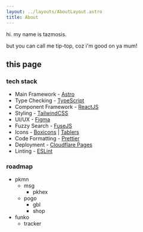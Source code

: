 ```yaml
---
layout: ../layouts/AboutLayout.astro
title: About
---
```

hi. my name is tazmosis.

but you can call me tip-top, coz i'm good on ya mum!
## this page
### tech stack
- Main Framework - [Astro](https://astro.build/)
- Type Checking - [TypeScript](https://www.typescriptlang.org/)
- Component Framework - [ReactJS](https://reactjs.org/)
- Styling - [TailwindCSS](https://tailwindcss.com/)
- UI/UX - [Figma](https://figma.com/)
- Fuzzy Search - [FuseJS](https://fusejs.io/)
- Icons - [Boxicons](https://boxicons.com/) | [Tablers](https://tabler-icons.io/)
- Code Formatting - [Prettier](https://prettier.io/)
- Deployment - [Cloudflare Pages](https://pages.cloudflare.com/)
- Linting - [ESLint](https://eslint.org/)
### roadmap
- pkmn
  - msg
    - pkhex
  - pogo
    - gbl
    - shop
- funko
  - tracker